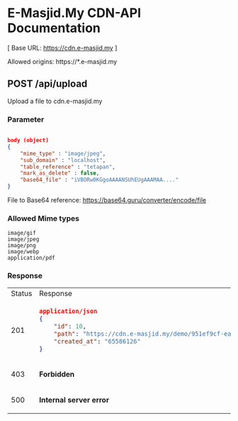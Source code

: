 # E-Masjid.My CDN-API  Documentation

[ Base URL: https://cdn.e-masjid.my ]

Allowed origins: https://*.e-masjid.my

## POST /api/upload
Upload a file to cdn.e-masjid.my

### Parameter
``` json

body (object)
{
    "mime_type" : "image/jpeg",
    "sub_domain" : "localhost",
    "table_reference" : "tetapan",
    "mark_as_delete" : false,
    "base64_file" : "iVBORw0KGgoAAAANSUhEUgAAAMAA...."
}
```
File to Base64 reference: https://base64.guru/converter/encode/file

### Allowed Mime types
```
image/gif
image/jpeg
image/png
image/webp
application/pdf
```

### Response

<table>
<tr>
<td> Status </td> <td> Response </td>
</tr>
<tr>
<td> 201 </td>
<td>

```json
application/json
{
    "id": 10,
    "path": "https://cdn.e-masjid.my/demo/951ef9cf-eab5-40d1-ad24-5afa2d2de185.jpg",
    "created_at": "65586126"
}
```
</td>
</tr>
<tr>
<td> 403 </td>
<td>

**Forbidden**

</td>
</tr>

<tr>
<td> 500 </td>
<td>

**Internal server error**

</td>
</tr>

</table>